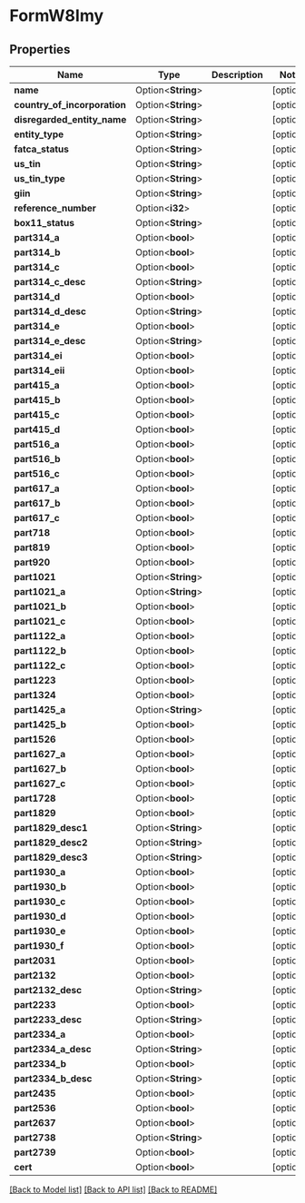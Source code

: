 # FormW8Imy

## Properties

Name | Type | Description | Notes
------------ | ------------- | ------------- | -------------
**name** | Option<**String**> |  | [optional]
**country_of_incorporation** | Option<**String**> |  | [optional]
**disregarded_entity_name** | Option<**String**> |  | [optional]
**entity_type** | Option<**String**> |  | [optional]
**fatca_status** | Option<**String**> |  | [optional]
**us_tin** | Option<**String**> |  | [optional]
**us_tin_type** | Option<**String**> |  | [optional]
**giin** | Option<**String**> |  | [optional]
**reference_number** | Option<**i32**> |  | [optional]
**box11_status** | Option<**String**> |  | [optional]
**part314_a** | Option<**bool**> |  | [optional]
**part314_b** | Option<**bool**> |  | [optional]
**part314_c** | Option<**bool**> |  | [optional]
**part314_c_desc** | Option<**String**> |  | [optional]
**part314_d** | Option<**bool**> |  | [optional]
**part314_d_desc** | Option<**String**> |  | [optional]
**part314_e** | Option<**bool**> |  | [optional]
**part314_e_desc** | Option<**String**> |  | [optional]
**part314_ei** | Option<**bool**> |  | [optional]
**part314_eii** | Option<**bool**> |  | [optional]
**part415_a** | Option<**bool**> |  | [optional]
**part415_b** | Option<**bool**> |  | [optional]
**part415_c** | Option<**bool**> |  | [optional]
**part415_d** | Option<**bool**> |  | [optional]
**part516_a** | Option<**bool**> |  | [optional]
**part516_b** | Option<**bool**> |  | [optional]
**part516_c** | Option<**bool**> |  | [optional]
**part617_a** | Option<**bool**> |  | [optional]
**part617_b** | Option<**bool**> |  | [optional]
**part617_c** | Option<**bool**> |  | [optional]
**part718** | Option<**bool**> |  | [optional]
**part819** | Option<**bool**> |  | [optional]
**part920** | Option<**bool**> |  | [optional]
**part1021** | Option<**String**> |  | [optional]
**part1021_a** | Option<**String**> |  | [optional]
**part1021_b** | Option<**bool**> |  | [optional]
**part1021_c** | Option<**bool**> |  | [optional]
**part1122_a** | Option<**bool**> |  | [optional]
**part1122_b** | Option<**bool**> |  | [optional]
**part1122_c** | Option<**bool**> |  | [optional]
**part1223** | Option<**bool**> |  | [optional]
**part1324** | Option<**bool**> |  | [optional]
**part1425_a** | Option<**String**> |  | [optional]
**part1425_b** | Option<**bool**> |  | [optional]
**part1526** | Option<**bool**> |  | [optional]
**part1627_a** | Option<**bool**> |  | [optional]
**part1627_b** | Option<**bool**> |  | [optional]
**part1627_c** | Option<**bool**> |  | [optional]
**part1728** | Option<**bool**> |  | [optional]
**part1829** | Option<**bool**> |  | [optional]
**part1829_desc1** | Option<**String**> |  | [optional]
**part1829_desc2** | Option<**String**> |  | [optional]
**part1829_desc3** | Option<**String**> |  | [optional]
**part1930_a** | Option<**bool**> |  | [optional]
**part1930_b** | Option<**bool**> |  | [optional]
**part1930_c** | Option<**bool**> |  | [optional]
**part1930_d** | Option<**bool**> |  | [optional]
**part1930_e** | Option<**bool**> |  | [optional]
**part1930_f** | Option<**bool**> |  | [optional]
**part2031** | Option<**bool**> |  | [optional]
**part2132** | Option<**bool**> |  | [optional]
**part2132_desc** | Option<**String**> |  | [optional]
**part2233** | Option<**bool**> |  | [optional]
**part2233_desc** | Option<**String**> |  | [optional]
**part2334_a** | Option<**bool**> |  | [optional]
**part2334_a_desc** | Option<**String**> |  | [optional]
**part2334_b** | Option<**bool**> |  | [optional]
**part2334_b_desc** | Option<**String**> |  | [optional]
**part2435** | Option<**bool**> |  | [optional]
**part2536** | Option<**bool**> |  | [optional]
**part2637** | Option<**bool**> |  | [optional]
**part2738** | Option<**String**> |  | [optional]
**part2739** | Option<**bool**> |  | [optional]
**cert** | Option<**bool**> |  | [optional]

[[Back to Model list]](../README.md#documentation-for-models) [[Back to API list]](../README.md#documentation-for-api-endpoints) [[Back to README]](../README.md)


